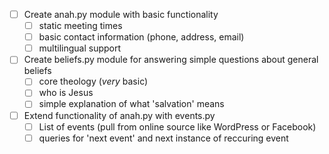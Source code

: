 - [ ] Create anah.py module with basic functionality
    - [ ] static meeting times
    - [ ] basic contact information (phone, address, email)
    - [ ] multilingual support
  
- [ ] Create beliefs.py module for answering simple questions about general beliefs
    - [ ] core theology (*very* basic)
    - [ ] who is Jesus
    - [ ] simple explanation of what 'salvation' means
  
- [ ] Extend functionality of anah.py with events.py
    - [ ] List of events (pull from online source like WordPress or Facebook)
    - [ ] queries for 'next event' and next instance of reccuring event
